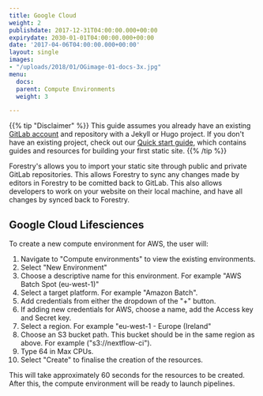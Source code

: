 ```yaml
---
title: Google Cloud
weight: 2
publishdate: 2017-12-31T04:00:00.000+00:00
expirydate: 2030-01-01T04:00:00.000+00:00
date: '2017-04-06T04:00:00.000+00:00'
layout: single
images:
- "/uploads/2018/01/OGimage-01-docs-3x.jpg"
menu:
  docs:
  parent: Compute Environments
  weight: 3

---
```

{{% tip "Disclaimer" %}}
This guide assumes you already have an existing [GitLab account](https://gitlab.com/users/sign_in) and repository with a Jekyll or Hugo project. If you don't have an existing project, check out our [Quick start guide](/docs/quickstart/tour/), which contains guides and resources for building your first static site.
{{% /tip %}}

Forestry's allows you to import your static site through public and private GitLab repositories. This allows Forestry to sync any changes made by editors in Forestry to be comitted back to GitLab. This also allows developers to work on your website on their local machine, and have all changes by synced back to Forestry.

## Google Cloud Lifesciences
To create a new compute environment for AWS, the user will:

1. Navigate to "Compute environments" to view the existing environments.
2. Select "New Environment"
3. Choose a descriptive name for this environment. For example "AWS Batch Spot (eu-west-1)"
4. Select a target platform. For example "Amazon Batch".
5. Add credentials from either the dropdown of the "+" button.
6. If adding new credentials for AWS, choose a name, add the Access key and Secret key.
7. Select a region. For example "eu-west-1 - Europe (Ireland"
8. Choose an S3 bucket path. This bucket should be in the same region as above. For example ("s3://nextflow-ci").
9. Type 64 in Max CPUs.
10. Select "Create" to finalise the creation of the resources.

This will take approximately 60 seconds for the resources to be created. After this, the compute environment will be ready to launch pipelines.
